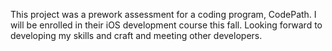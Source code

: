 This project was a prework assessment for a coding program, CodePath. I will be enrolled in their iOS development course this fall. Looking forward to developing my skills and craft and meeting other developers. 
